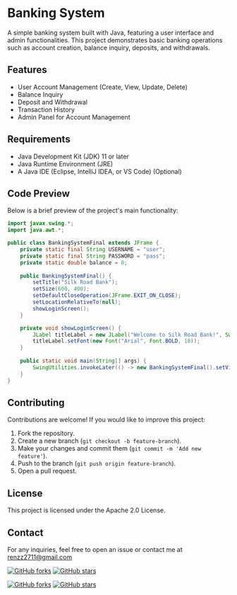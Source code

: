 # Banking System

A simple banking system built with Java, featuring a user interface and admin functionalities. This project demonstrates basic banking operations such as account creation, balance inquiry, deposits, and withdrawals.

## Features
- User Account Management (Create, View, Update, Delete)
- Balance Inquiry
- Deposit and Withdrawal
- Transaction History
- Admin Panel for Account Management

## Requirements
- Java Development Kit (JDK) 11 or later
- Java Runtime Environment (JRE)
- A Java IDE (Eclipse, IntelliJ IDEA, or VS Code) (Optional)

## Code Preview
Below is a brief preview of the project's main functionality:

```java
import javax.swing.*;
import java.awt.*;

public class BankingSystemFinal extends JFrame {
    private static final String USERNAME = "user";
    private static final String PASSWORD = "pass";
    private static double balance = 0;
    
    public BankingSystemFinal() {
        setTitle("Silk Road Bank");
        setSize(600, 400);
        setDefaultCloseOperation(JFrame.EXIT_ON_CLOSE);
        setLocationRelativeTo(null);
        showLoginScreen();
    }

    private void showLoginScreen() {
        JLabel titleLabel = new JLabel("Welcome to Silk Road Bank!", SwingConstants.CENTER);
        titleLabel.setFont(new Font("Arial", Font.BOLD, 18));
    }
    
    public static void main(String[] args) {
        SwingUtilities.invokeLater(() -> new BankingSystemFinal().setVisible(true));
    }
}
```

## Contributing
Contributions are welcome! If you would like to improve this project:
1. Fork the repository.
2. Create a new branch (`git checkout -b feature-branch`).
3. Make your changes and commit them (`git commit -m 'Add new feature'`).
4. Push to the branch (`git push origin feature-branch`).
5. Open a pull request.

## License
This project is licensed under the Apache 2.0 License.

## Contact
For any inquiries, feel free to open an issue or contact me at renzz2711@gmail.com

[![GitHub forks](https://img.shields.io/github/forks/Mojang/brigadier.svg?style=social&label=Fork)](https://github.com/Mojang/brigadier/fork) [![GitHub stars](https://img.shields.io/github/stars/Mojang/brigadier.svg?style=social&label=Stars)](https://github.com/Mojang/brigadier/stargazers)


[![GitHub forks](https://img.shields.io/github/forks/Mojang/brigadier.svg?style=social&label=Fork)](https://github.com/Mojang/brigadier/fork) [![GitHub stars](https://img.shields.io/github/stars/Mojang/brigadier.svg?style=social&label=Stars)](https://github.com/Mojang/brigadier/stargazers)
